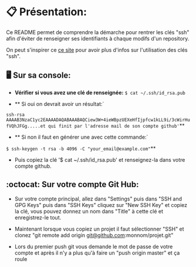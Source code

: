 # 📋 Présentation:

Ce README permet de comprendre la démarche pour rentrer les clés "ssh" afin d'éviter de renseigner ses identifiants à chaque modifs d'un repository.

On peut s'inspirer ce [ce site](https://git-scm.com/book/fr/v2/Git-sur-le-serveur-G%C3%A9n%C3%A9ration-des-cl%C3%A9s-publiques-SSH) pour avoir plus d'infos sur l'utilisation des clés "ssh".


## 🖥 Sur sa console:

* **Vérifier si vous avez une clé de renseignée:**
`$ cat ~/.ssh/id_rsa.pub` 

* ** Si oui on devrait avoir un résultat:`

`ssh-rsa AAAAB3NzaC1yc2EAAAADAQABAAABAQCiew3W+4ieWBpzUEXeHfIjpfcw1kLL9i/3cWirHufVQhJFGg.....et qui finit par l'adresse mail de son compte github'`**


* ** Si non il faut en générer une avec cette commande:`

`$ ssh-keygen -t rsa -b 4096 -C "your_email@example.com"`**

* Puis copiez la clé '$ cat ~/.ssh/id_rsa.pub' et renseignez-la dans votre compte github.


## :octocat: Sur votre compte Git Hub:

* Sur votre compte principal, allez dans "Settings" puis dans "SSH and GPG Keys" puis dans "SSH Keys"  cliquez sur "New SSH Key" et copiez la clé, vous pouvez donnez un nom dans "Title" à cette clé et enregistrez-le tout.

* Maintenant lorsque vous copiez un projet il faut sélectionner "SSH" et clonez "git remote add origin git@github.com:monnom/projet.git"

* Lors du premier push git vous demande le mot de passe de votre compte et après il n'y a plus qu'à faire un "push origin master" et ça roule



